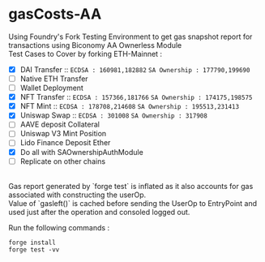 # gasCosts-AA

Using Foundry's Fork Testing Environment to get gas snapshot report for transactions using Biconomy AA Ownerless Module </br>
Test Cases to Cover by forking ETH-Mainnet : </br>
- [X] DAI Transfer :: `ECDSA : 160981,182882` `SA Ownership : 177790,199690`
- [ ] Native ETH Transfer
- [ ] Wallet Deployment
- [X] NFT Transfer :: `ECDSA : 157366,181766` `SA Ownership : 174175,198575`
- [X] NFT Mint ::  `ECDSA : 178708,214608` `SA Ownership : 195513,231413`
- [X] Uniswap Swap :: `ECDSA : 301008` `SA Ownership : 317908`
- [ ] AAVE deposit Collateral
- [ ] Uniswap V3 Mint Position
- [ ] Lido Finance Deposit Ether
- [X] Do all with SAOwnershipAuthModule
- [ ] Replicate on other chains

</br>
Gas report generated by `forge test` is inflated as it also accounts for gas associated with constructing the userOp. </br>
Value of `gasleft()` is cached before sending the UserOp to EntryPoint and used just after the operation and consoled logged out. </br>

Run the following commands : </br>

```
forge install
forge test -vv
```
